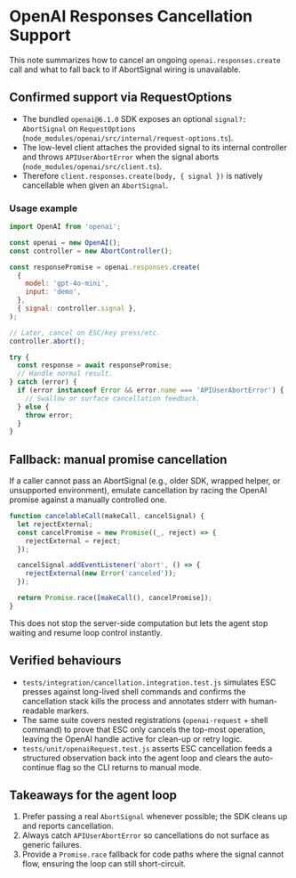 # OpenAI Responses Cancellation Support

This note summarizes how to cancel an ongoing `openai.responses.create` call and what to fall back to if AbortSignal wiring is unavailable.

## Confirmed support via RequestOptions

- The bundled `openai@6.1.0` SDK exposes an optional `signal?: AbortSignal` on `RequestOptions` (`node_modules/openai/src/internal/request-options.ts`).
- The low-level client attaches the provided signal to its internal controller and throws `APIUserAbortError` when the signal aborts (`node_modules/openai/src/client.ts`).
- Therefore `client.responses.create(body, { signal })` is natively cancellable when given an `AbortSignal`.

### Usage example

```js
import OpenAI from 'openai';

const openai = new OpenAI();
const controller = new AbortController();

const responsePromise = openai.responses.create(
  {
    model: 'gpt-4o-mini',
    input: 'demo',
  },
  { signal: controller.signal },
);

// Later, cancel on ESC/key press/etc.
controller.abort();

try {
  const response = await responsePromise;
  // Handle normal result.
} catch (error) {
  if (error instanceof Error && error.name === 'APIUserAbortError') {
    // Swallow or surface cancellation feedback.
  } else {
    throw error;
  }
}
```

## Fallback: manual promise cancellation

If a caller cannot pass an AbortSignal (e.g., older SDK, wrapped helper, or unsupported environment), emulate cancellation by racing the OpenAI promise against a manually controlled one.

```js
function cancelableCall(makeCall, cancelSignal) {
  let rejectExternal;
  const cancelPromise = new Promise((_, reject) => {
    rejectExternal = reject;
  });

  cancelSignal.addEventListener('abort', () => {
    rejectExternal(new Error('canceled'));
  });

  return Promise.race([makeCall(), cancelPromise]);
}
```

This does not stop the server-side computation but lets the agent stop waiting and resume loop control instantly.

## Verified behaviours

- `tests/integration/cancellation.integration.test.js` simulates ESC presses against long-lived shell commands and confirms the
  cancellation stack kills the process and annotates stderr with human-readable markers.
- The same suite covers nested registrations (`openai-request` + shell command) to prove that ESC only cancels the top-most
  operation, leaving the OpenAI handle active for clean-up or retry logic.
- `tests/unit/openaiRequest.test.js` asserts ESC cancellation feeds a structured observation back into the agent loop and clears
  the auto-continue flag so the CLI returns to manual mode.

## Takeaways for the agent loop

1. Prefer passing a real `AbortSignal` whenever possible; the SDK cleans up and reports cancellation.
2. Always catch `APIUserAbortError` so cancellations do not surface as generic failures.
3. Provide a `Promise.race` fallback for code paths where the signal cannot flow, ensuring the loop can still short-circuit.
